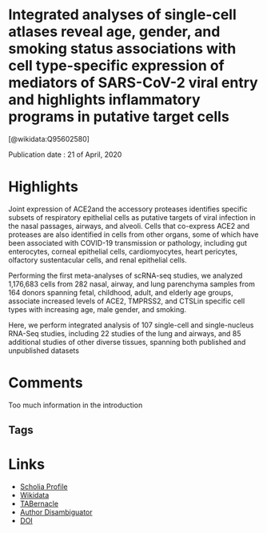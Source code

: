 
Integrated analyses of single-cell atlases reveal age, gender, and smoking status associations with cell type-specific expression of mediators of SARS-CoV-2 viral entry and highlights inflammatory programs in putative target cells
======================================================================================================================================================================================================================================
  
  [@wikidata:Q95602580]  
  
Publication date : 21 of April, 2020  

# Highlights

Joint  expression  of ACE2and  the  accessory  proteases  identifies  specific subsets  of  respiratory  epithelial  cells  as  putative  targets  of  viral  infection  in  the  nasal  passages, airways,  and  alveoli.  Cells  that  co-express  ACE2 and  proteases  are  also  identified  in  cells from other  organs,  some  of  which  have  been  associated  with  COVID-19  transmission  or  pathology, including  gut  enterocytes,  corneal  epithelial  cells,  cardiomyocytes,  heart  pericytes,  olfactory sustentacular  cells,  and  renal  epithelial  cells.

 Performing  the  first  meta-analyses  of  scRNA-seq studies, we analyzed 1,176,683 cells from 282 nasal, airway, and lung parenchyma samples from 164 donors spanning fetal, childhood, adult, and elderly age groups, associate increased levels of ACE2, TMPRSS2, and CTSLin specific cell types with increasing age, male gender, and smoking.

Here,  we  perform  integrated  analysis  of  107  single-cell  and  single-nucleus  RNA-Seq  studies, including  22  studies  of the  lung  and  airways,  and  85 additional  studies  of  other  diverse  tissues, spanning  both  published  and  unpublished  datasets


# Comments

Too much information in the introduction

## Tags

# Links
  
 * [Scholia Profile](https://scholia.toolforge.org/work/Q95602580)  
 * [Wikidata](https://www.wikidata.org/wiki/Q95602580)  
 * [TABernacle](https://tabernacle.toolforge.org/?#/tab/manual/Q95602580/P921%3BP4510)  
 * [Author Disambiguator](https://author-disambiguator.toolforge.org/work_item_oauth.php?id=Q95602580&batch_id=&match=1&author_list_id=&doit=Get+author+links+for+work)  
 * [DOI](https://doi.org/10.1101/2020.04.19.049254)  
